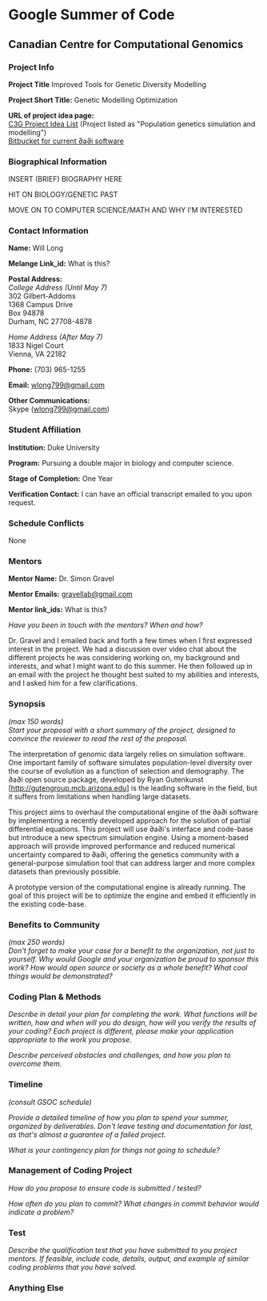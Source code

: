 # Google Summer of Code
## Canadian Centre for Computational Genomics


### Project Info

**Project Title** Improved Tools for Genetic Diversity Modelling

**Project Short Title:** Genetic Modelling Optimization

**URL of project idea page:**  
[C3G Project Idea List](https://bitbucket.org/mugqic/gsoc2016/overview) (Project listed as "Population genetics simulation and modelling")  
[Bitbucket for current ∂a∂i software](https://bitbucket.org/gutenkunstlab/dadi/)


### Biographical Information

INSERT (BRIEF) BIOGRAPHY HERE

HIT ON BIOLOGY/GENETIC PAST

MOVE ON TO COMPUTER SCIENCE/MATH AND WHY I'M INTERESTED


### Contact Information

**Name:** Will Long

**Melange Link_id:** What is this?

**Postal Address:**  
*College Address (Until May 7)*  
302 Gilbert-Addoms  
1368 Campus Drive  
Box 94878  
Durham, NC 27708-4878  

*Home Address (After May 7)*  
1833 Nigel Court  
Vienna, VA 22182

**Phone:** (703) 965-1255 

**Email:** wlong799@gmail.com

**Other Communications:**  
Skype (wlong799@gmail.com)


### Student Affiliation

**Institution:** Duke University

**Program:** Pursuing a double major in biology and computer science.

**Stage of Completion:** One Year

**Verification Contact:** I can have an official transcript emailed to you upon request.


### Schedule Conflicts

None


### Mentors

**Mentor Name:** Dr. Simon Gravel

**Mentor Emails:** gravellab@gmail.com

**Mentor link_ids:** What is this?

*Have you been in touch with the mentors? When and how?*

Dr. Gravel and I emailed back and forth a few times when I first expressed interest in the project. We had a discussion over video chat about the different projects he was considering working on, my background and interests, and what I might want to do this summer. He then followed up in an email with the project he thought best suited to my abilities and interests, and I asked him for a few clarifications.


### Synopsis
*(max 150 words)*  
*Start your proposal with a short summary of the project, designed to convince the reviewer to read the rest of the proposal.*

The interpretation of genomic data largely relies on simulation software. One important family of software simulates population-level diversity over the course of evolution as a function of selection and demography. The ∂a∂i open source package, developed by Ryan Gutenkunst [http://gutengroup.mcb.arizona.edu] is the leading software in the field, but it suffers from limitations when handling large datasets.

This project aims to overhaul the computational engine of the ∂a∂i software by implementing a recently developed approach for the solution of partial differential equations.  This project will use ∂a∂i's interface and code-base but introduce a new spectrum simulation engine. Using a moment-based approach will provide improved performance and reduced numerical uncertainty compared to ∂a∂i, offering the genetics community with a general-purpose simulation tool that can address larger and more complex datasets than previously possible. 

A prototype version of the computational engine is already running. The goal of this project will be to optimize the engine and embed it efficiently in the existing code-base. 


###  Benefits to Community
*(max 250 words)*  
*Don't forget to make your case for a benefit to the organization, not just to yourself.  Why would Google and your organization be proud to sponsor this work? How would open source or society as a whole benefit? What cool things would be demonstrated?*


### Coding Plan & Methods

*Describe in detail your plan for completing the work.  What functions will be written, how and when will you do design, how will you verify the results of your coding?  Each project is different, please make your application appropriate to the work you propose.*  

*Describe perceived obstacles and challenges, and how you plan to overcome them.*


### Timeline

*(consult GSOC schedule)*

*Provide a detailed timeline of how you plan to spend your summer, organized by deliverables.  Don't leave testing and documentation for last, as that's almost a guarantee of a failed project.*

*What is your contingency plan for things not going to schedule?* 


### Management of Coding Project

*How do you propose to ensure code is submitted / tested?*

*How often do you plan to commit?  What changes in commit behavior would indicate a problem?*


### Test

*Describe the qualification test that you have submitted to you project mentors.  If feasible, include code, details, output, and example of similar coding problems that you have solved.*


### Anything Else
